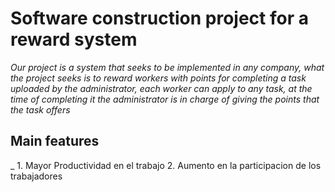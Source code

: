 # Software construction project for a reward system
_Our project is a system that seeks to be implemented in any company, what the project seeks is to reward workers with points for completing a task uploaded by the administrator, each worker can apply to any task, at the time of completing it the administrator is in charge of giving the points that the task offers_

## Main features
_ 1. Mayor Productividad en el trabajo
  2. Aumento en la participacion de los trabajadores

